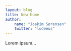 ```yaml
---
layout: blog
title: New home
author:
    name: "Joakim Sørensen"
    twitter: "ludeeus"
---
```

Lorem ipsum...